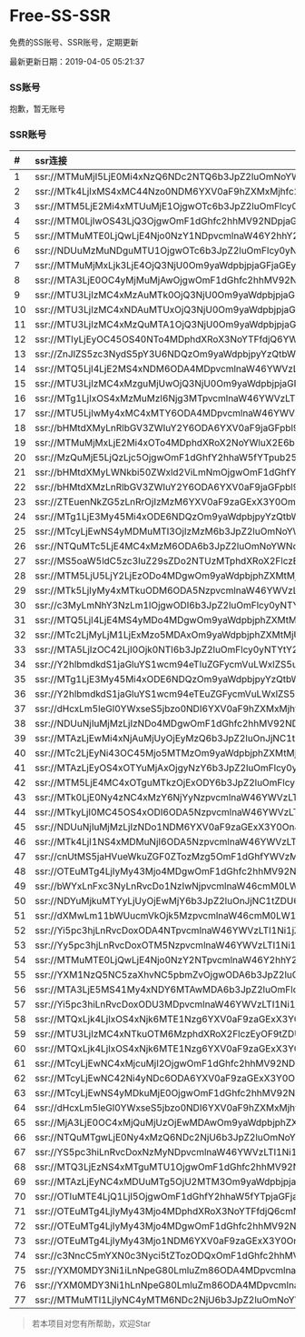 # Free-SS-SSR

免费的SS账号、SSR账号，定期更新

最新更新日期：2019-04-05 05:21:37 

### SS账号

抱歉，暂无账号

### SSR账号

|#|ssr连接|
|:-----|:-----|
|1|ssr://MTMuMjI5LjE0Mi4xNzQ6NDc2NTQ6b3JpZ2luOmNoYWNoYTIwOnBsYWluOllYQmxlSFF5TURFNU1EQXgvP3JlbWFya3M9VTFOU1ZFOVBURjlPYjJSbE91YVdzT1dLb09XZG9TMURaVzUwY21Gc0lGTnBibWRoY0c5eVpTQkRiMjF0ZFc1cGRIa2dSR1YyWld4dmNHMWxiblFnUTI5MWJtTnBiQSZncm91cD1WMWRYTGxOVFVsUlBUMHd1UTA5Tg|
|2|ssr://MTk4LjIxMS4xMC44Nzo0NDM6YXV0aF9hZXMxMjhfc2hhMTphZXMtMjU2LWNmYjpodHRwX3NpbXBsZTpjMjlqYTJKdmIyMHVkRzl3Lz9wcm90b3BhcmFtPVRtOXVaUSZyZW1hcmtzPVUxTlNWRTlQVEY5T2IyUmxPdWUtanVXYnZTM2xpcURsaUtubnBvX2xzTHprdXBybHQ1NCZncm91cD1WMWRYTGxOVFVsUlBUMHd1UTA5Tg|
|3|ssr://MTM5LjE2Mi4xMTUuMjE1OjgwOTc6b3JpZ2luOmFlcy0yNTYtY2ZiOnBsYWluOlpVbFhNRVJ1YXpZNU5EVTBaVFp1VTNkMWMzQjJPVVJ0VXpJd01YUlJNRVEvP3JlbWFya3M9VTFOU1ZFOVBURjlPYjJSbE91YVhwZWFjckMxVWIydDVidyZncm91cD1WMWRYTGxOVFVsUlBUMHd1UTA5Tg|
|4|ssr://MTM0LjIwOS43LjQ3OjgwOmF1dGhfc2hhMV92NDpjaGFjaGEyMDpodHRwX3NpbXBsZTpNVFV4Lz9yZW1hcmtzPVUxTlNWRTlQVEY5T2IyUmxPdWUtanVXYnZTM2xpcURsaUtubnBvX2xzTHprdXBybHQ1NCZncm91cD1WMWRYTGxOVFVsUlBUMHd1UTA5Tg|
|5|ssr://MTMuMTE0LjQwLjE4Njo0NzY1NDpvcmlnaW46Y2hhY2hhMjA6cGxhaW46WVhCbGVIUXlNREU1TURBeC8_cmVtYXJrcz1VMU5TVkU5UFRGOU9iMlJsT3VhWHBlYWNyQzFVYjJ0NWJ3Jmdyb3VwPVYxZFhMbE5UVWxSUFQwd3VRMDlO|
|6|ssr://NDUuMzMuNDguMTU1OjgwOTc6b3JpZ2luOmFlcy0yNTYtY2ZiOnBsYWluOlpVbFhNRVJ1YXpZNU5EVTBaVFp1VTNkMWMzQjJPVVJ0VXpJd01YUlJNRVEvP3JlbWFya3M9VTFOU1ZFOVBURjlPYjJSbE91ZS1qdVdidlMzbGlxRGxpS25ucG9fbHNMemt1cHJsdDU0Jmdyb3VwPVYxZFhMbE5UVWxSUFQwd3VRMDlO|
|7|ssr://MTMuMjMxLjk3LjE4OjQ3NjU0Om9yaWdpbjpjaGFjaGEyMDpwbGFpbjpZWEJsZUhReU1ERTVNREF4Lz9yZW1hcmtzPVUxTlNWRTlQVEY5T2IyUmxPdWFYcGVhY3JDMVViMnQ1YncmZ3JvdXA9VjFkWExsTlRVbFJQVDB3dVEwOU4|
|8|ssr://MTA3LjE0OC4yMjMuMjAwOjgwOmF1dGhfc2hhMV92NDpjaGFjaGEyMDpodHRwX3NpbXBsZTpNVEl6TkRVMi8_cmVtYXJrcz1VMU5TVkU5UFRGOU9iMlJsT3VlLWp1V2J2UzNsaXFEbGlLbm5wb19sc0x6a3Vwcmx0NTQmZ3JvdXA9VjFkWExsTlRVbFJQVDB3dVEwOU4|
|9|ssr://MTU3LjIzMC4xMzAuMTk0OjQ3NjU0Om9yaWdpbjpjaGFjaGEyMDpwbGFpbjpZWEJsZUhReU1ERTVNREF4Lz9yZW1hcmtzPVUxTlNWRTlQVEY5T2IyUmxPdWUtanVXYnZTM2xpcURsaUtubnBvX2xzTHprdXBybHQ1NCZncm91cD1WMWRYTGxOVFVsUlBUMHd1UTA5Tg|
|10|ssr://MTU3LjIzMC4xNDAuMTUxOjQ3NjU0Om9yaWdpbjpjaGFjaGEyMDpwbGFpbjpZWEJsZUhReU1ERTVNREF4Lz9yZW1hcmtzPVUxTlNWRTlQVEY5T2IyUmxPdWUtanVXYnZTM2xpcURsaUtubnBvX2xzTHprdXBybHQ1NCZncm91cD1WMWRYTGxOVFVsUlBUMHd1UTA5Tg|
|11|ssr://MTU3LjIzMC4xMzQuMTA1OjQ3NjU0Om9yaWdpbjpjaGFjaGEyMDpwbGFpbjpZWEJsZUhReU1ERTVNREF4Lz9yZW1hcmtzPVUxTlNWRTlQVEY5T2IyUmxPdWUtanVXYnZTM2xpcURsaUtubnBvX2xzTHprdXBybHQ1NCZncm91cD1WMWRYTGxOVFVsUlBUMHd1UTA5Tg|
|12|ssr://MTIyLjEyOC45OS40NTo4MDphdXRoX3NoYTFfdjQ6YWVzLTI1Ni1jZmI6aHR0cF9zaW1wbGU6YldsaGJHbHRhVzVuLz9yZW1hcmtzPVUxTlNWRTlQVEY5T2IyUmxPdW1tbWVhNHJ5MVRhR0VnVkdsdSZncm91cD1WMWRYTGxOVFVsUlBUMHd1UTA5Tg|
|13|ssr://ZnJlZS5zc3NydS5pY3U6NDQzOm9yaWdpbjpyYzQtbWQ1Omh0dHBfc2ltcGxlOmMzTnpjblV1YVdOMS8_cmVtYXJrcz1VMU5TVkU5UFRGOU9iMlJsT3VTX2hPZTlsLWFXcnlBJmdyb3VwPVYxZFhMbE5UVWxSUFQwd3VRMDlO|
|14|ssr://MTQ5LjI4LjE2MS4xNDM6ODA4MDpvcmlnaW46YWVzLTI1Ni1jZmI6cGxhaW46T0RNNFpUay8_cmVtYXJrcz1VMU5TVkU5UFRGOU9iMlJsT3VlLWp1V2J2U0EmZ3JvdXA9VjFkWExsTlRVbFJQVDB3dVEwOU4|
|15|ssr://MTU3LjIzMC4xMzguMjUwOjQ3NjU0Om9yaWdpbjpjaGFjaGEyMDpwbGFpbjpZWEJsZUhReU1ERTVNREF4Lz9yZW1hcmtzPVUxTlNWRTlQVEY5T2IyUmxPdWUtanVXYnZTM2xpcURsaUtubnBvX2xzTHprdXBybHQ1NCZncm91cD1WMWRYTGxOVFVsUlBUMHd1UTA5Tg|
|16|ssr://MTg1LjIxOS4xMzMuMzI6Njg3MTpvcmlnaW46YWVzLTI1Ni1jZmI6cGxhaW46TWpNME1EVlplVFJhZFU1MU1IQlRhUS8_cmVtYXJrcz1VMU5TVkU5UFRGOU9iMlJsT3VXY24taUFzLVdGdGlBJmdyb3VwPVYxZFhMbE5UVWxSUFQwd3VRMDlO|
|17|ssr://MTU5LjIwMy4xMC4xMTY6ODA4MDpvcmlnaW46YWVzLTI1Ni1jZmI6cGxhaW46WldGak9XUS8_cmVtYXJrcz1VMU5TVkU5UFRGOU9iMlJsT3VXS29PYUx2LVdrcHlEbHJvbmxwS2ZubGFYbm5JSGxwSnJrdktibHBKcEVhV2RwZEdGc1QyTmxZVzdtbGJEbWphN2t1SzNsdjRNJmdyb3VwPVYxZFhMbE5UVWxSUFQwd3VRMDlO|
|18|ssr://bHMtdXMyLnRlbGV3ZWIuY2Y6ODA6YXV0aF9jaGFpbl9hOm5vbmU6aHR0cF9wb3N0OlkzUmpaMlozWDJaeVpXVmZaVGxpTW1Fek9UQS8_b2Jmc3BhcmFtPWJITXRkWE15TG5SbGJHVjNaV0l1WTJZJnJlbWFya3M9VTFOU1ZFOVBURjlPYjJSbE91ZS1qdVdidlNEa3Y0VGxpNUxsaG9qbHQ1N21zNkxuaWJubGhiQkJiV0Y2YjI3bWxiRG1qYTdrdUszbHY0TSZncm91cD1WMWRYTGxOVFVsUlBUMHd1UTA5Tg|
|19|ssr://MTMuMjMxLjE2Mi4xOTo4MDphdXRoX2NoYWluX2E6bm9uZTpodHRwX3Bvc3Q6WTNSaloyWjNYMlp5WldWZlpHWTNZMk0zTWpnLz9vYmZzcGFyYW09YkhNdGFuQXVkR1ZzWlhkbFlpNWpaZyZwcm90b3BhcmFtPVRtOXVaUSZyZW1hcmtzPVUxTlNWRTlQVEY5T2IyUmxPdWFYcGVhY3JDMVViMnQ1YncmZ3JvdXA9VjFkWExsTlRVbFJQVDB3dVEwOU4|
|20|ssr://MzQuMjE5LjQzLjc5OjgwOmF1dGhfY2hhaW5fYTpub25lOmh0dHBfcG9zdDpZM1JqWjJaM1gyWnlaV1ZmWlRsaU1tRXpPVEEvP29iZnNwYXJhbT1iSE10ZFhNeUxuUmxiR1YzWldJdVkyWSZwcm90b3BhcmFtPVRtOXVaUSZyZW1hcmtzPVUxTlNWRTlQVEY5T2IyUmxPZyZncm91cD1WMWRYTGxOVFVsUlBUMHd1UTA5Tg|
|21|ssr://bHMtdXMyLWNkbi50ZWxld2ViLmNmOjgwOmF1dGhfY2hhaW5fYTpub25lOmh0dHBfcG9zdDpZM1JqWjJaM1gyWnlaV1ZmWlRsaU1tRXpPVEEvP29iZnNwYXJhbT1iSE10ZFhNeUxXTmtiaTUwWld4bGQyVmlMbU5tJnJlbWFya3M9VTFOU1ZFOVBURjlPYjJSbE91ZS1qdVdidlMzbWxyRG1zNzNvcGJfbHQ1NCZncm91cD1WMWRYTGxOVFVsUlBUMHd1UTA5Tg|
|22|ssr://bHMtdXMzLnRlbGV3ZWIuY2Y6ODA6YXV0aF9jaGFpbl9hOm5vbmU6aHR0cF9wb3N0OlkzUmpaMlozWDJaeVpXVmZNek5tTmpsak5tRS8_b2Jmc3BhcmFtPWJITXRkWE16TG5SbGJHVjNaV0l1WTJZJnJlbWFya3M9VTFOU1ZFOVBURjlPYjJSbE91ZS1qdVdidlMza3Y0VGt1cVhrdjRUbHQ1NCZncm91cD1WMWRYTGxOVFVsUlBUMHd1UTA5Tg|
|23|ssr://ZTEuenNkZG5zLnRrOjIzMzM6YXV0aF9zaGExX3Y0OmNoYWNoYTIwOmh0dHBfc2ltcGxlOloyOXVaM2hwWVc1bi8_cmVtYXJrcz1VMU5TVkU5UFRGOU9iMlJsT3VTX2hPZTlsLWFXcnkxTmIzTmpiM2MmZ3JvdXA9VjFkWExsTlRVbFJQVDB3dVEwOU4|
|24|ssr://MTg1LjE3My45Mi4xODE6NDQzOm9yaWdpbjpyYzQtbWQ1OnBsYWluOmMzTnpjblV1YVdOMS8_cmVtYXJrcz1VMU5TVkU5UFRGOU9iMlJsT3VTX2hPZTlsLWFXcnlBJmdyb3VwPVYxZFhMbE5UVWxSUFQwd3VRMDlO|
|25|ssr://MTcyLjEwNS4yMDMuMTI3OjIzMzM6b3JpZ2luOmNoYWNoYTIwOnBsYWluOmJHbGhibWR6YUdGdVltOC8_cmVtYXJrcz1VMU5TVkU5UFRGOU9iMlJsT3VhWHBlYWNyQzFVYjJ0NWJ3Jmdyb3VwPVYxZFhMbE5UVWxSUFQwd3VRMDlO|
|26|ssr://NTQuMTc5LjE4MC4xMzM6ODA6b3JpZ2luOmNoYWNoYTIwOnBsYWluOmJHTnphR0Z5WlEvP3JlbWFya3M9VTFOU1ZFOVBURjlPYjJSbE91YVdzT1dLb09XZG9TMURaVzUwY21Gc0lGTnBibWRoY0c5eVpRJmdyb3VwPVYxZFhMbE5UVWxSUFQwd3VRMDlO|
|27|ssr://MS5oaW5ldC5zc3IuZ29sZDo2NTUzMTphdXRoX2FlczEyOF9zaGExOmFlcy0yNTYtY2ZiOmh0dHBfc2ltcGxlOlUxTlNMa2R2YkdSQUl6WTFOVE14Lz9wcm90b3BhcmFtPU5qRTJOem81WXpkcE1YayZyZW1hcmtzPVUxTlNWRTlQVEY5T2IyUmxPdVdQc09hNXZpM29oN3JuZ2FQbm5JRWdiM0lnNVktdzU0R2o1NXlCJmdyb3VwPVYxZFhMbE5UVWxSUFQwd3VRMDlO|
|28|ssr://MTM5LjU5LjY2LjEzODo4MDgwOm9yaWdpbjphZXMtMjU2LWNmYjpwbGFpbjpNemhsT1dVNC8_cmVtYXJrcz1VMU5TVkU5UFRGOU9iMlJsT3VXTnNPVzZwaURsamFIbnVyUGxvWlRsaFl2cGdxYm5qNjNsaXFEbnZaZmxzSlJFYVdkcGRHRnNUMk5sWVc3bWxiRG1qYTdrdUszbHY0TSZncm91cD1WMWRYTGxOVFVsUlBUMHd1UTA5Tg|
|29|ssr://MTk5LjIyMy4xMTkuODM6ODA5NzpvcmlnaW46YWVzLTI1Ni1jZmI6cGxhaW46WlVsWE1FUnVhelk1TkRVMFpUWnVVM2QxYzNCMk9VUnRVekl3TVhSUk1FUS8_cmVtYXJrcz1VMU5TVkU5UFRGOU9iMlJsT3VlLWp1V2J2U0EmZ3JvdXA9VjFkWExsTlRVbFJQVDB3dVEwOU4|
|30|ssr://c3MyLmNhY3NzLm1lOjgwODI6b3JpZ2luOmFlcy0yNTYtY2ZiOnBsYWluOk5qWXdPRGt5TURRd01BLz9yZW1hcmtzPVUxTlNWRTlQVEY5T2IyUmxPdVNfaE9lOWwtYVdyeTFOYjNOamIzYyZncm91cD1WMWRYTGxOVFVsUlBUMHd1UTA5Tg|
|31|ssr://MTQ5LjI4LjE4MS4yMDo4MDgwOm9yaWdpbjphZXMtMjU2LWNmYjpwbGFpbjpaalV5TTJNLz9yZW1hcmtzPVUxTlNWRTlQVEY5T2IyUmxPdWUtanVXYnZTQSZncm91cD1WMWRYTGxOVFVsUlBUMHd1UTA5Tg|
|32|ssr://MTc2LjMyLjM1LjExMzo5MDAxOm9yaWdpbjphZXMtMjU2LWNmYjpwbGFpbjpaMlYwZG5CdU1qQXhPREV5TURFLz9yZW1hcmtzPVUxTlNWRTlQVEY5T2IyUmxPZyZncm91cD1WMWRYTGxOVFVsUlBUMHd1UTA5Tg|
|33|ssr://MTA5LjIzOC42LjI0Ojk0NTI6b3JpZ2luOmFlcy0yNTYtY2ZiOnBsYWluOmNuRmhNekJYVERSRVpFRjJaMGxHUnpaR2N6TjZibnBVWVEvP3JlbWFya3M9VTFOU1ZFOVBURjlPYjJSbE91YXpsZVdidlNBJmdyb3VwPVYxZFhMbE5UVWxSUFQwd3VRMDlO|
|34|ssr://Y2hlbmdkdS1jaGluYS1wcm94eTIuZGFycmVuLWxlZS5uZXQ6ODA4MTpvcmlnaW46cmM0LW1kNTpwbGFpbjpPREE0TVEvP3JlbWFya3M9VTFOU1ZFOVBURjlPYjJSbE91V2JtLVczbmVlY2dlYUlrT21EdmVXNGdpRG5sTFhrdjZFJmdyb3VwPVYxZFhMbE5UVWxSUFQwd3VRMDlO|
|35|ssr://MTg1LjE3My45Mi4xODE6NDQzOm9yaWdpbjpyYzQtbWQ1OnBsYWluOmMzTnpjblV1YVdOMS8_cmVtYXJrcz1VMU5TVkU5UFRGOU9iMlJsT3VTX2hPZTlsLWFXcnlBJmdyb3VwPVYxZFhMbE5UVWxSUFQwd3VRMDlO|
|36|ssr://Y2hlbmdkdS1jaGluYS1wcm94eTEuZGFycmVuLWxlZS5uZXQ6ODA4MTpvcmlnaW46cmM0LW1kNTpwbGFpbjpPREE0TVEvP3JlbWFya3M9VTFOU1ZFOVBURjlPYjJSbE91V2JtLVczbmVlY2dlYUlrT21EdmVXNGdpRG5sTFhrdjZFJmdyb3VwPVYxZFhMbE5UVWxSUFQwd3VRMDlO|
|37|ssr://dHcxLm5leGl0YWxseS5jbzo0NDI6YXV0aF9hZXMxMjhfc2hhMTphZXMtMTI4LWN0cjpwbGFpbjpjbm93VkZOUlVpRkpLaVpqUkNNM0pRLz9yZW1hcmtzPVUxTlNWRTlQVEY5T2IyUmxPdVdQc09hNXZpM2xqN0RsakpmbHVJSSZncm91cD1WMWRYTGxOVFVsUlBUMHd1UTA5Tg|
|38|ssr://NDUuNjIuMjMzLjIzNDo4MDgwOmF1dGhfc2hhMV92NDpyYzQtbWQ1Omh0dHBfc2ltcGxlOmRDNWpiaTlGUjBwSmVYSnMvP3JlbWFya3M9VTFOU1ZFOVBURjlPYjJSbE91V0tvT2FMdi1Xa3B5M2xyb25scEtmbmxhVSZncm91cD1WMWRYTGxOVFVsUlBUMHd1UTA5Tg|
|39|ssr://MTAzLjEwMi4xNjAuMjUyOjEyMzQ6b3JpZ2luOnJjNC1tZDU6cGxhaW46TVRJek5BLz9yZW1hcmtzPVUxTlNWRTlQVEY5T2IyUmxPZyZncm91cD1WMWRYTGxOVFVsUlBUMHd1UTA5Tg|
|40|ssr://MTc2LjEyNi43OC45Mjo5MTMzOm9yaWdpbjphZXMtMjU2LWNmYjpwbGFpbjpUbkpHTWxNei8_cmVtYXJrcz1VMU5TVkU5UFRGOU9iMlJsT3VhTnQtV0ZpeUEmZ3JvdXA9VjFkWExsTlRVbFJQVDB3dVEwOU4|
|41|ssr://MTAzLjEyOS4xOTYuMjAxOjgyNzY6b3JpZ2luOmFlcy0yNTYtY2ZiOnBsYWluOmJFb3libkpyWW10VVdVRXpNSGQyTUEvP3JlbWFya3M9VTFOU1ZFOVBURjlPYjJSbE91UzZtdVdrcXVXY3NPV011aUEmZ3JvdXA9VjFkWExsTlRVbFJQVDB3dVEwOU4|
|42|ssr://MTM5LjE4MC4xOTguMTkzOjExODY6b3JpZ2luOmFlcy0yNTYtY2ZiOnBsYWluOlptdG9SMVE0Lz9yZW1hcmtzPVUxTlNWRTlQVEY5T2IyUmxPdWUtanVXYnZTQSZncm91cD1WMWRYTGxOVFVsUlBUMHd1UTA5Tg|
|43|ssr://MTk0LjE0Ny4zNC4xMzY6NjYyNzpvcmlnaW46YWVzLTI1Ni1jZmI6cGxhaW46ZFRoR1kxRnpNUS8_cmVtYXJrcz1VMU5TVkU5UFRGOU9iMlJsT3VlUm51V2pxeUEmZ3JvdXA9VjFkWExsTlRVbFJQVDB3dVEwOU4|
|44|ssr://MTkyLjI0MC45OS4xODI6ODA5NzpvcmlnaW46YWVzLTI1Ni1jZmI6cGxhaW46WlVsWE1FUnVhelk1TkRVMFpUWnVVM2QxYzNCMk9VUnRVekl3TVhSUk1FUS8_cmVtYXJrcz1VMU5TVkU5UFRGOU9iMlJsT2cmZ3JvdXA9VjFkWExsTlRVbFJQVDB3dVEwOU4|
|45|ssr://NDUuNjIuMjMzLjIzNDo1NDM6YXV0aF9zaGExX3Y0OnJjNC1tZDU6aHR0cF9zaW1wbGU6WW1GdVpDNTFjeTlBYzNOeWMzVmkvP3JlbWFya3M9VTFOU1ZFOVBURjlPYjJSbE91V0tvT2FMdi1Xa3B5M2xyb25scEtmbmxhVSZncm91cD1WMWRYTGxOVFVsUlBUMHd1UTA5Tg|
|46|ssr://MTk4LjI1NS4xMDMuNjI6ODA5NzpvcmlnaW46YWVzLTI1Ni1jZmI6cGxhaW46WlVsWE1FUnVhelk1TkRVMFpUWnVVM2QxYzNCMk9VUnRVekl3TVhSUk1FUS8_cmVtYXJrcz1VMU5TVkU5UFRGOU9iMlJsT3VlLWp1V2J2U0EmZ3JvdXA9VjFkWExsTlRVbFJQVDB3dVEwOU4|
|47|ssr://cnUtMS5jaHVueWkuZGF0ZTozMzg5OmF1dGhfYWVzMTI4X21kNTphZXMtMTI4LWN0cjpodHRwX3NpbXBsZTpia05TUzNoNU1uSkJlbFUyUVZWa2VBLz9yZW1hcmtzPVUxTlNWRTlQVEY5T2IyUmxPdVNfaE9lOWwtYVdyeTFPYjNadmMybGlhWEp6YXlCUFlteGhjM1EmZ3JvdXA9VjFkWExsTlRVbFJQVDB3dVEwOU4|
|48|ssr://OTEuMTg4LjIyMy43Mjo4MDgwOmF1dGhfc2hhMV92NDpyYzQtbWQ1Omh0dHBfc2ltcGxlOmFIUjBjRG92TDNRdVkyNHZSVWRLU1hseWJBLz9yZW1hcmtzPVUxTlNWRTlQVEY5T2IyUmxPdVNfaE9lOWwtYVdyeTFPYjNadmMybGlhWEp6YXlCUFlteGhjM1EmZ3JvdXA9VjFkWExsTlRVbFJQVDB3dVEwOU4|
|49|ssr://bWYxLnFxc3NyLnRvcDo1NzIwNjpvcmlnaW46cmM0LW1kNTpwbGFpbjpibkJ0VkVOTC8_cmVtYXJrcz1VMU5TVkU5UFRGOU9iMlJsT2twaGNHRnUmZ3JvdXA9VjFkWExsTlRVbFJQVDB3dVEwOU4|
|50|ssr://NDYuMjkuMTYyLjUyOjEwMjY6b3JpZ2luOnJjNC1tZDU6cGxhaW46T1RGMmNHNHVZMlkvP3JlbWFya3M9VTFOU1ZFOVBURjlPYjJSbE91U19oT2U5bC1hV3J5MU5iM05qYjNjJmdyb3VwPVYxZFhMbE5UVWxSUFQwd3VRMDlO|
|51|ssr://dXMwLm11bWUucmVkOjk5MzpvcmlnaW46cmM0LW1kNTpwbGFpbjpNakF4T1M0d015NHdOdy8_cmVtYXJrcz1VMU5TVkU5UFRGOU9iMlJsT3VlLWp1V2J2UzNsdkpmbGtJbmxzTHprdXBybHQ1NCZncm91cD1WMWRYTGxOVFVsUlBUMHd1UTA5Tg|
|52|ssr://Yi5pc3hjLnRvcDoxODA4NTpvcmlnaW46YWVzLTI1Ni1jZmI6cGxhaW46YVhONExubDBMVEF5TkRJeU56WTUvP3JlbWFya3M9VTFOU1ZFOVBURjlPYjJSbE91YVdzT1dLb09XZG9TMURaVzUwY21Gc0lGTnBibWRoY0c5eVpRJmdyb3VwPVYxZFhMbE5UVWxSUFQwd3VRMDlO|
|53|ssr://Yy5pc3hjLnRvcDoxOTM5NzpvcmlnaW46YWVzLTI1Ni1jZmI6cGxhaW46YVhONExubDBMVE16TmpRNE5UWXcvP3JlbWFya3M9VTFOU1ZFOVBURjlPYjJSbE91YVdzT1dLb09XZG9TMURaVzUwY21Gc0lGTnBibWRoY0c5eVpRJmdyb3VwPVYxZFhMbE5UVWxSUFQwd3VRMDlO|
|54|ssr://MTMuMTE0LjQwLjE4Njo0NzY2NTpvcmlnaW46Y2hhY2hhMjA6cGxhaW46WVhCbGVIUXlNREU1TURBeC8_cmVtYXJrcz1VMU5TVkU5UFRGOU9iMlJsT3VhWHBlYWNyQzFVYjJ0NWJ3Jmdyb3VwPVYxZFhMbE5UVWxSUFQwd3VRMDlO|
|55|ssr://YXM1NzQ5NC5zaXhvNC5pbmZvOjgwODA6b3JpZ2luOmNoYWNoYTIwLWlldGY6cGxhaW46WVRobE9UQXdNMll3TkRRNVkyVmhOUS8_cmVtYXJrcz1VMU5TVkU5UFRGOU9iMlJsT3VTX2hPZTlsLWFXcnkxTmIzTmpiM2MmZ3JvdXA9VjFkWExsTlRVbFJQVDB3dVEwOU4|
|56|ssr://MTA3LjE5MS41My4xNDY6MTAwMDA6b3JpZ2luOmFlcy0yNTYtY2ZiOnBsYWluOmMzTnlabkpsWlM1MGF3Lz9yZW1hcmtzPVUxTlNWRTlQVEY5T2IyUmxPdWFYcGVhY3JDMVViMnQ1YncmZ3JvdXA9VjFkWExsTlRVbFJQVDB3dVEwOU4|
|57|ssr://Yi5pc3hiLnRvcDoxODU3MDpvcmlnaW46YWVzLTI1Ni1jZmI6cGxhaW46YVhONExubDBMVFl5TURFd01qRTEvP3JlbWFya3M9VTFOU1ZFOVBURjlPYjJSbE91ZS1qdVdidlMzbGlxRGxpS25ucG9fbHNMemt1cHJsdDU0Jmdyb3VwPVYxZFhMbE5UVWxSUFQwd3VRMDlO|
|58|ssr://MTQxLjk4LjIxOS4xNjk6MTE1Nzg6YXV0aF9zaGExX3Y0OmNoYWNoYTIwOmh0dHBfc2ltcGxlOk5qVTBPVGczT1EvP3JlbWFya3M9VTFOU1ZFOVBURjlPYjJSbE91ZS1qdVdidlMzbGlxRGxpS25ucG9fbHNMemt1cHJsdDU0Jmdyb3VwPVYxZFhMbE5UVWxSUFQwd3VRMDlO|
|59|ssr://MTU3LjIzMC4xNTkuOTM6MzphdXRoX2FlczEyOF9tZDU6YWVzLTEyOC1jdHI6cGxhaW46WnpSMGNtWmxaQS8_cmVtYXJrcz1VMU5TVkU5UFRGOU9iMlJsT3VlLWp1V2J2UzNsaXFEbGlLbm5wb19sc0x6a3Vwcmx0NTQmZ3JvdXA9VjFkWExsTlRVbFJQVDB3dVEwOU4|
|60|ssr://MTQxLjk4LjIxOS4xNjk6MTE1Nzg6YXV0aF9zaGExX3Y0OmNoYWNoYTIwOmh0dHBfc2ltcGxlOk5qVTBPVGczT1EvP3JlbWFya3M9VTFOU1ZFOVBURjlPYjJSbE91ZS1qdVdidlMzbGlxRGxpS25ucG9fbHNMemt1cHJsdDU0Jmdyb3VwPVYxZFhMbE5UVWxSUFQwd3VRMDlO|
|61|ssr://MTcyLjEwNC4xMjcuMjI2OjgwOmF1dGhfc2hhMV92NDpjaGFjaGEyMC1pZXRmOmh0dHBfc2ltcGxlOk56WmtOVGd3WkdVLz9yZW1hcmtzPVUxTlNWRTlQVEY5T2IyUmxPdWFYcGVhY3JDMVViMnQ1YncmZ3JvdXA9VjFkWExsTlRVbFJQVDB3dVEwOU4|
|62|ssr://MTcyLjEwNC42Ni4yNDc6ODA6YXV0aF9zaGExX3Y0OmNoYWNoYTIwLWlldGY6aHR0cF9zaW1wbGU6WXpBeU5ETXhPVGMvP3JlbWFya3M9VTFOU1ZFOVBURjlPYjJSbE91YVhwZWFjckMxVWIydDVidyZncm91cD1WMWRYTGxOVFVsUlBUMHd1UTA5Tg|
|63|ssr://MTcyLjEwNS4yMDkuMjE0OjgwOmF1dGhfc2hhMV92NDpjaGFjaGEyMC1pZXRmOmh0dHBfc2ltcGxlOk9XVXlZak5oTmpJLz9yZW1hcmtzPVUxTlNWRTlQVEY5T2IyUmxPdWFYcGVhY3JDMVViMnQ1YncmZ3JvdXA9VjFkWExsTlRVbFJQVDB3dVEwOU4|
|64|ssr://dHcxLm5leGl0YWxseS5jbzo0NDI6YXV0aF9hZXMxMjhfc2hhMTphZXMtMTI4LWN0cjpwbGFpbjpjbm93VkZOUlVpRkpLaVpqUkNNM0pRLz9yZW1hcmtzPVUxTlNWRTlQVEY5T2IyUmxPdVdQc09hNXZpM2xqN0RsakpmbHVJSSZncm91cD1WMWRYTGxOVFVsUlBUMHd1UTA5Tg|
|65|ssr://MjA3LjE0OC4xMjQuMjUzOjEwMDAwOm9yaWdpbjphZXMtMjU2LWNmYjpwbGFpbjpjM055Wm5KbFpRLz9yZW1hcmtzPVUxTlNWRTlQVEY5T2IyUmxPdWFXc09XS29PV2RvUzFEWlc1MGNtRnNJRk5wYm1kaGNHOXlaUSZncm91cD1WMWRYTGxOVFVsUlBUMHd1UTA5Tg|
|66|ssr://NTQuMTgwLjE0Ny4xMzQ6NDc2NjU6b3JpZ2luOmNoYWNoYTIwOnBsYWluOllYQmxlSFF5TURFNU1EQXgvP3JlbWFya3M9VTFOU1ZFOVBURjlPYjJSbE91bWZxZVdidlMzcHBwYmxzSlRuaWJubGlLdmx1SUkmZ3JvdXA9VjFkWExsTlRVbFJQVDB3dVEwOU4|
|67|ssr://YS5pc3hiLnRvcDoxNzMyNDpvcmlnaW46YWVzLTI1Ni1jZmI6cGxhaW46YVhONExubDBMVE0zT1RBM01ETXkvP3JlbWFya3M9VTFOU1ZFOVBURjlPYjJSbE91ZS1qdVdidlMzbGlxRGxpS25ucG9fbHNMemt1cHJsdDU0Jmdyb3VwPVYxZFhMbE5UVWxSUFQwd3VRMDlO|
|68|ssr://MTQ3LjEzNS4xMTguMTU1OjgwOmF1dGhfc2hhMV92NDpjaGFjaGEyMDpodHRwX3NpbXBsZTpNalUwTmcvP3JlbWFya3M9VTFOU1ZFOVBURjlPYjJSbE91ZS1qdVdidlMzbHZKZmxrSW5sc0x6a3Vwcmx0NTQmZ3JvdXA9VjFkWExsTlRVbFJQVDB3dVEwOU4|
|69|ssr://MTAzLjEyNC4xMDUuMTg5OjU2MTM3Om9yaWdpbjpjaGFjaGEyMDpwbGFpbjpXbkZoWkZrMy8_cmVtYXJrcz1VMU5TVkU5UFRGOU9iMlJsT3VTNHJlV2J2UzNtc1pfb2k0OCZncm91cD1WMWRYTGxOVFVsUlBUMHd1UTA5Tg|
|70|ssr://OTIuMTE4LjQ1LjI5OjgwOmF1dGhfY2hhaW5fYTpjaGFjaGEyMDpodHRwX3NpbXBsZTpTelo0UTNFei8_cHJvdG9wYXJhbT1NVE14TmpwYWNXRmtXVGMmcmVtYXJrcz1VMU5TVkU5UFRGOU9iMlJsT3VXNGpPaUZpaTFCZEhScFkyRSZncm91cD1WMWRYTGxOVFVsUlBUMHd1UTA5Tg|
|71|ssr://OTEuMTg4LjIyMy43Mjo4MDphdXRoX3NoYTFfdjQ6cmM0LW1kNTpodHRwX3NpbXBsZTpkQzV0WlM5VFUxSlRWVUkvP3JlbWFya3M9VTFOU1ZFOVBURjlPYjJSbE9sSjFjM05wWVEmZ3JvdXA9VjFkWExsTlRVbFJQVDB3dVEwOU4|
|72|ssr://OTEuMTg4LjIyMy43Mjo4MDgwOmF1dGhfc2hhMV92NDpyYzQtbWQ1Omh0dHBfc2ltcGxlOmFIUjBjRG92TDNRdVkyNHZSVWRLU1hseWJBLz9yZW1hcmtzPVUxTlNWRTlQVEY5T2IyUmxPbEoxYzNOcFlRJmdyb3VwPVYxZFhMbE5UVWxSUFQwd3VRMDlO|
|73|ssr://OTEuMTg4LjIyMy43Mjo1NDM6YXV0aF9zaGExX3Y0OnJjNC1tZDU6aHR0cF9zaW1wbGU6YUhSMGNEb3ZMM1F1WTI0dlVrUXdSRGR6ZUEvP3JlbWFya3M9VTFOU1ZFOVBURjlPYjJSbE9sSjFjM05wWVEmZ3JvdXA9VjFkWExsTlRVbFJQVDB3dVEwOU4|
|74|ssr://c3NncC5mYXN0c3Nyci5tZTozODQxOmF1dGhfc2hhMV92NDphZXMtMjU2LWNmYjp0bHMxLjJfdGlja2V0X2F1dGg6TVRrNU9UQTNNRGcvP29iZnNwYXJhbT1aRzkzYm14dllXUXVkMmx1Wkc5M2MzVndaR0YwWlM1amIyMCZyZW1hcmtzPVUxTlNWRTlQVEY5T2IyUmxPdWFXc09XS29PV2RvUzFEWlc1MGNtRnNJRk5wYm1kaGNHOXlaUSZncm91cD1WMWRYTGxOVFVsUlBUMHd1UTA5Tg|
|75|ssr://YXM0MDY3Ni1iLnNpeG80LmluZm86ODA4MDpvcmlnaW46Y2hhY2hhMjAtaWV0ZjpwbGFpbjpPV1UxTjJVM05EQXdPRE00WVRBeFpRLz9yZW1hcmtzPVUxTlNWRTlQVEY5T2IyUmxPdWUtanVXYnZTM2xpcURsaUtubnBvX2xzTHprdXBybHQ1NCZncm91cD1WMWRYTGxOVFVsUlBUMHd1UTA5Tg|
|76|ssr://YXM0MDY3Ni1hLnNpeG80LmluZm86ODA4MDpvcmlnaW46Y2hhY2hhMjAtaWV0ZjpwbGFpbjpPV0UzWmpneU5HWTJObVJpWWpVMU1BLz9yZW1hcmtzPVUxTlNWRTlQVEY5T2IyUmxPdWUtanVXYnZTM25pYm5taTRubGpZN2x0NTQmZ3JvdXA9VjFkWExsTlRVbFJQVDB3dVEwOU4|
|77|ssr://MTMuMTI1LjIyNC4yMTM6NDc2NjU6b3JpZ2luOmNoYWNoYTIwOnBsYWluOllYQmxlSFF5TURFNU1EQXgvP3JlbWFya3M9VTFOU1ZFOVBURjlPYjJSbE91bWZxZVdidlMzcHBwYmxzSlRuaWJubGlLdmx1SUkmZ3JvdXA9VjFkWExsTlRVbFJQVDB3dVEwOU4|


> 若本项目对您有所帮助，欢迎Star